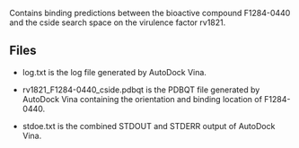 Contains binding predictions between the bioactive compound F1284-0440 and the cside search space on the virulence factor rv1821.

## Files

- log.txt is the log file generated by AutoDock Vina.

- rv1821_F1284-0440_cside.pdbqt is the PDBQT file generated by AutoDock Vina containing the orientation and binding location of F1284-0440.

- stdoe.txt is the combined STDOUT and STDERR output of AutoDock Vina.

